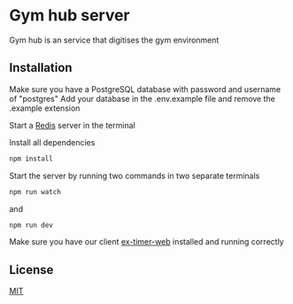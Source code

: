 # Gym hub server

Gym hub is an service that digitises the gym environment 


## Installation

Make sure you have a PostgreSQL database with password and username of "postgres"
Add your database in the .env.example file and remove the .example extension

Start a [Redis](https://redis.io/) server in the terminal

Install all dependencies
```bash
npm install
```
Start the server by running two commands in two separate terminals
```bash
npm run watch
```
and 

```bash
npm run dev
```

Make sure you have our client [ex-timer-web](https://github.com/JakobClausen/ex-timer-web) installed and running correctly

## License
[MIT](https://choosealicense.com/licenses/mit/)
